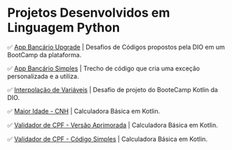 # Projetos Desenvolvidos em Linguagem Python

✅ [App Bancário Upgrade](https://github.com/Carlos-CGS/ProjetosKotlin/blob/main/Desafio-de-Codigo-BootCamp-KotlinExperience/README.md) | Desafios de Códigos propostos pela DIO em um BootCamp da plataforma.

✅ [App Bancário Simples](https://github.com/Carlos-CGS/ProjetosKotlin/tree/main/Tratamento-Excecao-Kotlin) | Trecho de código que cria uma exceção personalizada e a utiliza.

✅ [Interpolação de Variáveis](https://github.com/Carlos-CGS/ProjetosKotlin/tree/main/aprenda-kotlin-com-exemplos-lab-main) | Desafio de projeto do BooteCamp Kotlin da DIO.

✅ [Maior Idade - CNH](https://github.com/Carlos-CGS/ProjetosKotlin/tree/main/calculadora_simples_Kotlin-main) | Calculadora Básica em Kotlin. 

✅ [Validador de CPF - Versão Aprimorada](https://github.com/Carlos-CGS/ProjetosKotlin/tree/main/calculadora_simples_Kotlin-main) | Calculadora Básica em Kotlin. 

✅ [Validador de CPF - Código Simples](https://github.com/Carlos-CGS/ProjetosKotlin/tree/main/calculadora_simples_Kotlin-main) | Calculadora Básica em Kotlin. 

